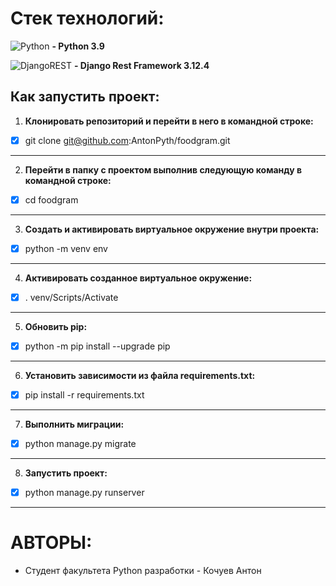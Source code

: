 # Стек технологий:

![Python](https://img.shields.io/badge/python-3670A0?style=for-the-badge&logo=python&logoColor=ffdd54) **- Python 3.9**

![DjangoREST](https://img.shields.io/badge/DJANGO-REST-ff1709?style=for-the-badge&logo=django&logoColor=white&color=ff1709&labelColor=gray) **- Django Rest Framework 3.12.4**


## Как запустить проект:
1. **Клонировать репозиторий и перейти в него в командной строке:**


- [X] git clone git@github.com:AntonPyth/foodgram.git

___
2. **Перейти в папку с проектом выполнив следующую команду в командной строке:**


- [X] cd foodgram

___
3. __Cоздать и активировать виртуальное окружение внутри проекта:__


- [X] python -m venv env

___
4. **Активировать созданное виртуальное окружение:**


- [X] . venv/Scripts/Activate

___
5. **Обновить pip:**


- [X] python -m pip install --upgrade pip

___
6. **Установить зависимости из файла requirements.txt:**


- [X] pip install -r requirements.txt

___
7. **Выполнить миграции:**


- [X] python manage.py migrate

___
8. **Запустить проект:**


- [X] python manage.py runserver

___
# **АВТОРЫ:**

* Студент факультета Python разработки - Кочуев Антон
